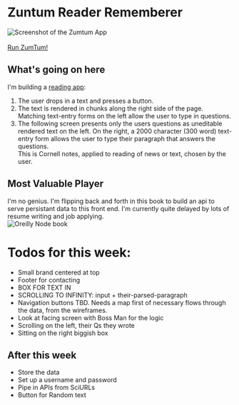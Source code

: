 # Zuntum Reader Rememberer
![Screenshot of the Zumtum App](https://github.com/atom-box/zuntum/blob/master/zum_310x165.png)<br><br>
[Run ZumTum!](https://atom-box.github.io/zuntum/)
## What's going on here
I'm building a [reading app](https://atom-box.github.io/quanta/):
1. The user drops in a text and presses a button.
2. The text is rendered in chunks along the right side of the page.  Matching text-entry forms on the left allow the user to type in questions.
3.  The following screen presents only the users questions as uneditable rendered text on the left.  On the right, a 2000 character (300 word) text-entry form allows the user to type their paragraph that answers the questions. <br> 
This is Cornell notes, applied to reading of news or text, chosen by the user.	



## Most Valuable Player
I'm no genius.  I'm flipping back and forth in this book to build an api to serve persistant data to this front end.  I'm currently quite delayed by lots of resume writing and job applying.<br>
![Oreilly Node book](https://github.com/atom-box/zuntum/blob/master/oreilly_160x210.png)

# Todos for this week:
* Small brand centered at top
* Footer for contacting
* BOX FOR TEXT IN
* SCROLLING TO INFINITY:  input + their-parsed-paragraph
* Navigation buttons TBD.  Needs a map first of necessary flows through the data, from the wireframes.
* Look at facing screen with Boss Man for the logic
* Scrolling on the left, their Qs they wrote
* Sitting on the right biggish box
## After this week
* Store the data
* Set up a username and password
* Pipe in APIs from SciURLs
* Button for Random text


